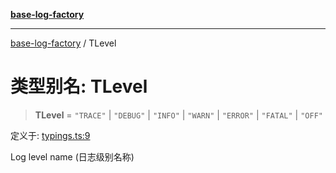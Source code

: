 [**base-log-factory**](../index.md)

***

[base-log-factory](../index.md) / TLevel

# 类型别名: TLevel

> **TLevel** = `"TRACE"` \| `"DEBUG"` \| `"INFO"` \| `"WARN"` \| `"ERROR"` \| `"FATAL"` \| `"OFF"`

定义于: [typings.ts:9](https://github.com/fengxinming/log-base/blob/91b255be28ea77ad9d32ba66866f8cc509fce400/src/typings.ts#L9)

Log level name (日志级别名称)
